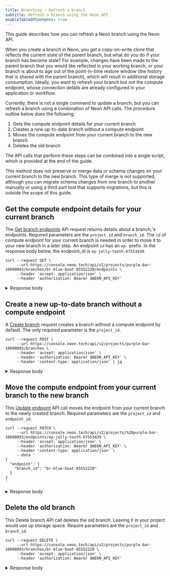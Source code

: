 ```yaml
---
title: Branching — Refresh a branch
subtitle: Refresh a branch using the Neon API
enableTableOfContents: true
---
```


This guide describes how you can refresh a Neon branch using the Neon API.

When you create a branch in Neon, you get a copy-on-write clone that reflects the current state of the parent branch, but what do you do if your branch has become stale? For example, changes have been made to the parent branch that you would like reflected in your working branch, or your branch is about to age out of the point-in-time restore window (the history that is shared with the parent branch), which will result in additional storage consumption. Ideally, you want to refresh your branch but not the compute endpoint, whose connection details are already configured in your application or workflow.

Currently, there is not a single command to update a branch, but you can refresh a branch using a combination of Neon API calls. The procedure outline below does the following:

1. Gets the compute endpoint details for your current branch
2. Creates a new up-to-date branch without a compute endpoint
3. Moves the compute endpoint from your current branch to the new branch
4. Deletes the old branch

The API calls that perform these steps can be combined into a single script, which is provided at the end of the guide.

<Admonition type="important">
This method does not preserve or merge data or schema changes on your current branch to the new branch. This type of merge is not supported, although you can migrate schema changes from one branch to another manually or using a third part tool that supports migrations, but this is outside the scope of this guide.
</Admonition>

## Get the compute endpoint details for your current branch

The [Get branch endpoints](https://api-docs.neon.tech/reference/getprojectendpoint) API request returns details about a branch;'s endpoints. Required parameters are the `project_id` and `branch_id`. The `id` of compute endpoint for your current branch is needed in order to move it to your new branch in a later step. An endpoint `id` has an `ep-` prefix. In the response body below, the endpoint_id is `ep-jolly-tooth-67553439`.

```curl
curl --request GET \
     --url https://console.neon.tech/api/v2/projects/purple-bar-16090093/branches/br-blue-boat-85552220/endpoints \
     --header 'accept: application/json' \
     --header 'authorization: Bearer $NEON_API_KEY'
```

<details>
<summary>Response body</summary>
```json
{
  "endpoints": [
    {
      "host": "ep-jolly-tooth-67553439.ap-southeast-1.aws.neon.tech",
      "id": "ep-jolly-tooth-67553439",
      "project_id": "purple-bar-16090093",
      "branch_id": "br-blue-boat-85552220",
      "autoscaling_limit_min_cu": 0.25,
      "autoscaling_limit_max_cu": 0.25,
      "region_id": "aws-ap-southeast-1",
      "type": "read_write",
      "current_state": "idle",
      "settings": {},
      "pooler_enabled": false,
      "pooler_mode": "transaction",
      "disabled": false,
      "passwordless_access": true,
      "last_active": "2000-01-01T00:00:00Z",
      "creation_source": "console",
      "created_at": "2023-08-14T19:07:21Z",
      "updated_at": "2023-08-15T16:54:52Z",
      "proxy_host": "ap-southeast-1.aws.neon.tech",
      "suspend_timeout_seconds": 300,
      "provisioner": "k8s-pod"
    }
  ]
}
```
</details>

## Create a new up-to-date branch without a compute endpoint

A [Create branch](https://api-docs.neon.tech/reference/createprojectbranch) request creates a branch without a compute endpoint by default. The only required parameter is the `project_id`.

```curl
curl --request POST \
     --url https://console.neon.tech/api/v2/projects/purple-bar-16090093/branches \
     --header 'accept: application/json' \
     --header 'authorization: Bearer $NEON_API_KEY' \
     --header 'content-type: application/json' | jq
```

<details>
<summary>Response body</summary>
```json
{
  "branch": {
    "id": "br-blue-boat-85552220",
    "project_id": "purple-bar-16090093",
    "parent_id": "br-misty-disk-67154072",
    "parent_lsn": "0/1E78580",
    "name": "br-blue-boat-85552220",
    "current_state": "init",
    "pending_state": "ready",
    "creation_source": "console",
    "primary": false,
    "cpu_used_sec": 0,
    "compute_time_seconds": 0,
    "active_time_seconds": 0,
    "written_data_bytes": 0,
    "data_transfer_bytes": 0,
    "created_at": "2023-08-14T19:13:05Z",
    "updated_at": "2023-08-14T19:13:05Z"
  },
  "endpoints": [],
  "operations": [
    {
      "id": "1a1cf0cd-6222-4a51-bf5e-b791f1cd0e78",
      "project_id": "purple-bar-16090093",
      "branch_id": "br-blue-boat-85552220",
      "action": "create_branch",
      "status": "running",
      "failures_count": 0,
      "created_at": "2023-08-14T19:13:05Z",
      "updated_at": "2023-08-14T19:13:05Z",
      "total_duration_ms": 0
    }
  ],
  "roles": [
    {
      "branch_id": "br-blue-boat-85552220",
      "name": "sally",
      "protected": false,
      "created_at": "2023-08-14T18:30:38Z",
      "updated_at": "2023-08-14T18:30:38Z"
    }
  ],
  "databases": [
    {
      "id": 5338661,
      "branch_id": "br-blue-boat-85552220",
      "name": "neondb",
      "owner_name": "sally",
      "created_at": "2023-08-14T18:30:38Z",
      "updated_at": "2023-08-14T18:30:38Z"
    }
  ]
}
```
</details>

## Move the compute endpoint from your current branch to the new branch

This [Update endpoint](https://api-docs.neon.tech/reference/updateprojectendpoint) API call moves the endpoint from your current branch to the newly created branch. Required parameters are the `project_id` and `endpoint_id`.

```curl
curl --request PATCH \
     --url https://console.neon.tech/api/v2/projects/%20purple-bar-16090093/endpoints/ep-jolly-tooth-67553439 \
     --header 'accept: application/json' \
     --header 'authorization: Bearer $NEON_API_KEY' \
     --header 'content-type: application/json' \
     --data '
{
  "endpoint": {
    "branch_id": "br-blue-boat-85552220"
  }
}
'
```

<details>
<summary>Response body</summary>
```json
TBD
```
</details>

## Delete the old branch

This Delete branch API call deletes the old branch. Leaving it in your project would use up storage space. Require parameters are the `project_id` and `branch_id`.

```curl
curl --request DELETE \
     --url https://console.neon.tech/api/v2/projects/purple-bar-16090093/branches/br-blue-boat-85552220 \
     --header 'accept: application/json' \
     --header 'authorization: Bearer $NEON_API_KEY'
```

<details>
<summary>Response body</summary>
```json
TBD
```
</details>

